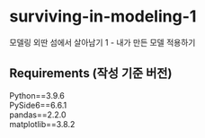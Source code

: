 # surviving-in-modeling-1
모델링 외딴 섬에서 살아남기 1 - 내가 만든 모델 적용하기

## Requirements (작성 기준 버전)
Python==3.9.6  
PySide6==6.6.1  
pandas==2.2.0  
matplotlib==3.8.2

